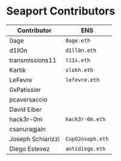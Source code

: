 # Seaport Contributors

Contributor                    | ENS
------------------------------ | ------------------------------
0age                           | `0age.eth`
d1ll0n                         | `d1ll0n.eth`
transmissions11                | `t11s.eth`
Kartik                         | `slokh.eth`
LeFevre                        | `lefevre.eth`
0xPatissier                    |
pcaversaccio                   |
David Eiber                    |
hack3r-0m                      | `hack3r-0m.eth`
csanuragjain                   | 
Joseph Schiarizzi              | `CupOJoseph.eth`
Diego Estevez                  | `antidiego.eth`

